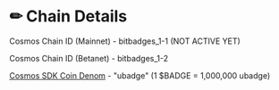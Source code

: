 # ✏ Chain Details

Cosmos Chain ID (Mainnet) - bitbadges\_1-1 (NOT ACTIVE YET)

Cosmos Chain ID (Betanet) - bitbadges\_1-2

[Cosmos SDK Coin Denom](https://docs.cosmos.network/main/modules/bank) - "ubadge" (1 $BADGE = 1,000,000 ubadge)
